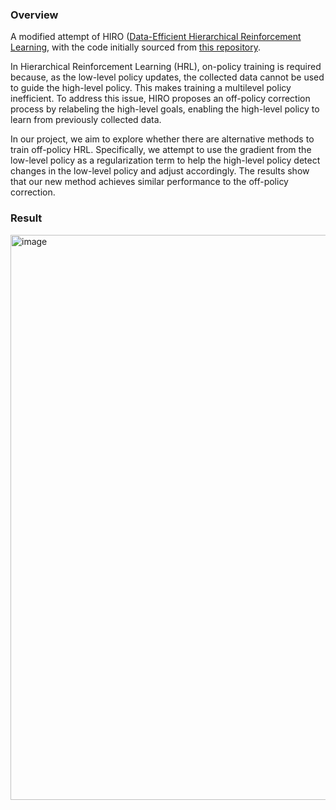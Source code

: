 ### Overview
A modified attempt of HIRO ([Data-Efficient Hierarchical Reinforcement Learning](https://arxiv.org/abs/1805.08296), with the code initially sourced from [this repository](https://github.com/watakandai/hiro_pytorch).

In Hierarchical Reinforcement Learning (HRL), on-policy training is required because, as the low-level policy updates, the collected data cannot be used to guide the high-level policy. This makes training a multilevel policy inefficient. To address this issue, HIRO proposes an off-policy correction process by relabeling the high-level goals, enabling the high-level policy to learn from previously collected data.

In our project, we aim to explore whether there are alternative methods to train off-policy HRL. Specifically, we attempt to use the gradient from the low-level policy as a regularization term to help the high-level policy detect changes in the low-level policy and adjust accordingly. The results show that our new method achieves similar performance to the off-policy correction.
### Result
<img width="904" alt="image" src="https://github.com/yangyuxiao-sjtu/hiro_pytorch/assets/95365549/d84272cd-c4a7-47bb-b892-dae5d6502521">
